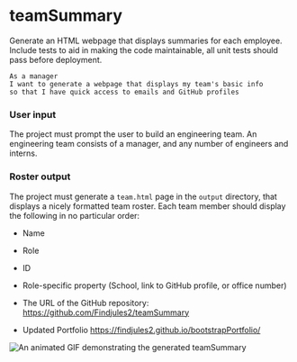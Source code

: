 # teamSummary

Generate an HTML webpage that displays summaries for each employee. Include tests to aid in making the code maintainable, all unit tests should pass before deployment.

```
As a manager
I want to generate a webpage that displays my team's basic info
so that I have quick access to emails and GitHub profiles
```

### User input

The project must prompt the user to build an engineering team. An engineering
team consists of a manager, and any number of engineers and interns.

### Roster output

The project must generate a `team.html` page in the `output` directory, that displays a nicely formatted team roster. Each team member should display the following in no particular order:

  * Name

  * Role

  * ID

  * Role-specific property (School, link to GitHub profile, or office number)



* The URL of the GitHub repository:
https://github.com/Findjules2/teamSummary

* Updated Portfolio
https://findjules2.github.io/bootstrapPortfolio/

![An animated GIF demonstrating the generated teamSummary](./gif/teamSummaryGiphy.gif)
